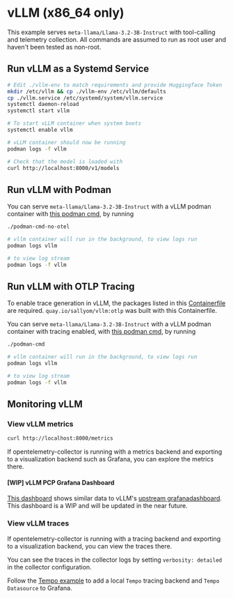 # vLLM (x86_64 only)

This example serves `meta-llama/Llama-3.2-3B-Instruct` with tool-calling and telemetry collection.
All commands are assumed to run as root user and haven't been tested as non-root.

## Run vLLM as a Systemd Service

```bash
# Edit ./vllm-env to match requirements and provide Huggingface Token
mkdir /etc/vllm && cp ./vllm-env /etc/vllm/defaults
cp ./vllm.service /etc/systemd/system/vllm.service
systemctl daemon-reload
systemctl start vllm

# To start vLLM container when system boots
systemctl enable vllm

# vLLM container should now be running
podman logs -f vllm

# Check that the model is loaded with
curl http://localhost:8000/v1/models
```

## Run vLLM with Podman

You can serve `meta-llama/Llama-3.2-3B-Instruct` with a vLLM podman container with [this podman cmd](./no-otel-podman-cmd), by running

```bash
./podman-cmd-no-otel

# vllm container will run in the background, to view logs run
podman logs vllm

# to view log stream
podman logs -f vllm
```

## Run vLLM with OTLP Tracing

To enable trace generation in vLLM, the packages listed in this [Containerfile](./Containerfile) are required. `quay.io/sallyom/vllm:otlp` was built
with this Containerfile.

You can serve `meta-llama/Llama-3.2-3B-Instruct` with a vLLM podman container with tracing enabled, with [this podman cmd](./podman-cmd), by running

```bash
./podman-cmd

# vllm container will run in the background, to view logs run
podman logs vllm

# to view log stream
podman logs -f vllm
```

## Monitoring vLLM

### View vLLM metrics

```bash
curl http://localhost:8000/metrics
```

If opentelemetry-collector is running with a metrics backend and exporting to a visualization backend such as Grafana, you can explore the metrics
there. 

#### [WIP] vLLM PCP Grafana Dashboard

[This dashboard](./vllm-pcp-grafana-dashboard.json) shows similar data to vLLM's
[upstream grafanadashboard](https://github.com/vllm-project/vllm/blob/main/examples/online_serving/prometheus_grafana/grafana.json).
This dashboard is a WIP and will be updated in the near future.

### View vLLM traces

If opentelemetry-collector is running with a tracing backend and exporting to a visualization backend, you can view the traces there.

You can see the traces in the collector logs by setting `verbosity: detailed` in the collector configuration.

Follow the [Tempo example](../tempo-service/README.md) to add a local `Tempo` tracing backend and `Tempo Datasource` to Grafana.
